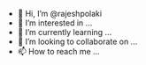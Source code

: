 - 👋 Hi, I’m @rajeshpolaki
- 👀 I’m interested in ...
- 🌱 I’m currently learning ...
- 💞️ I’m looking to collaborate on ...
- 📫 How to reach me ...

<!---
rajeshpolaki/rajeshpolaki is a ✨ special ✨ repository because its `README.md` (this file) appears on your GitHub profile.
You can click the Preview link to take a look at your changes.
--->
